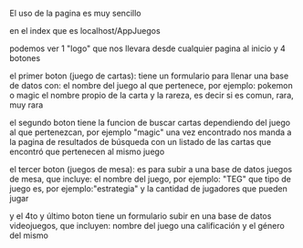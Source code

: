 El uso de la pagina es muy sencillo

en el index que es localhost/AppJuegos

podemos ver 1 "logo" que nos llevara desde cualquier pagina al inicio y 4 botones

el primer boton (juego de cartas): tiene un formulario para llenar una base de datos con: el nombre del juego al que pertenece, por ejemplo: pokemon o magic el nombre propio de la carta y la rareza, es decir si es comun, rara, muy rara

el segundo boton tiene la funcion de buscar cartas dependiendo del juego al que pertenezcan, por ejemplo "magic" una vez encontrado nos manda a la pagina de resultados de búsqueda con un listado de las cartas que encontró que pertenecen al mismo juego

el tercer boton (juegos de mesa): es para subir a una base de datos juegos de mesa, que incluye: el nombre del juego, por ejemplo: "TEG" que tipo de juego es, por ejemplo:"estrategia" y la cantidad de jugadores que pueden jugar

y el 4to y último boton tiene un formulario subir en una base de datos videojuegos, que incluyen: nombre del juego una calificación y el género del mismo
